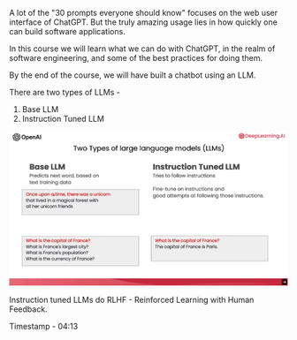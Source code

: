 A lot of the "30 prompts everyone should know" focuses on the web user interface of ChatGPT.
But the truly amazing usage lies in how quickly one can build software applications.

In this course we will learn what we can do with ChatGPT, in the realm of software engineering,
and some of the best practices for doing them.

By the end of the course, we will have built a chatbot using an LLM.

There are two types of LLMs - 
1. Base LLM 
2. Instruction Tuned LLM

![01](./images/01.png)

Instruction tuned LLMs do RLHF - Reinforced Learning with Human Feedback.

Timestamp - 04:13
